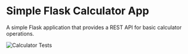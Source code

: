 # Simple Flask Calculator App

A simple Flask application that provides a REST API for basic calculator operations.

![Calculator Tests](https://github.com/github/devshafi/Simple-Calculator-API-with-CI-Integration/actions/workflows/test.yml/badge.svg)